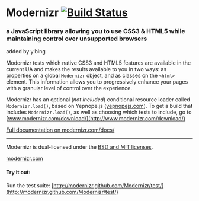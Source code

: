 Modernizr [![Build Status](https://secure.travis-ci.org/Modernizr/Modernizr.png?branch=master)](http://travis-ci.org/Modernizr/Modernizr)
=========

### a JavaScript library allowing you to use CSS3 & HTML5 while maintaining control over unsupported browsers 

added by yibing

Modernizr tests which native CSS3 and HTML5 features are available in
the current UA and makes the results available to you in two ways:
as properties on a global `Modernizr` object, and as classes on the
`<html>` element. This information allows you to progressively enhance
your pages with a granular level of control over the experience.

Modernizr has an optional (*not included*) conditional resource loader
called `Modernizr.load()`, based on Yepnope.js ([yepnopejs.com](http://yepnopejs.com/)).
To get a build that includes `Modernizr.load()`, as well as choosing
which tests to include, go to [www.modernizr.com/download/](http://www.modernizr.com/download/)

[Full documentation on modernizr.com/docs/](http://www.modernizr.com/docs/)

* * *

Modernizr is dual-licensed under the [BSD and MIT licenses](http://www.modernizr.com/license/).

[modernizr.com](http://www.modernizr.com/)


#### Try it out: 

Run the test suite: [http://modernizr.github.com/Modernizr/test/](http://modernizr.github.com/Modernizr/test/)
